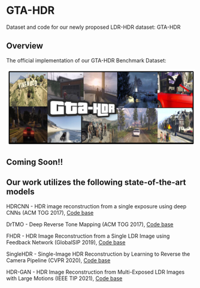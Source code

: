 # GTA-HDR
Dataset and code for our newly proposed LDR-HDR dataset: GTA-HDR


## Overview

The official implementation of our GTA-HDR Benchmark Dataset:  
 
![My Image](assets/GTA-HDR-Teaser.png)


## Coming Soon!!


## Our work utilizes the following state-of-the-art models

HDRCNN - HDR image reconstruction from a single exposure using deep CNNs (ACM TOG 2017), [Code base](https://github.com/gabrieleilertsen/hdrcnn)

DrTMO - Deep Reverse Tone Mapping (ACM TOG 2017), [Code base](https://github.com/shleecs/DrTMO_unofficial_pytorch)

FHDR - HDR Image Reconstruction from a Single LDR Image using Feedback Network (GlobalSIP 2019), [Code base](https://github.com/mukulkhanna/FHDR)

SingleHDR - Single-Image HDR Reconstruction by Learning to Reverse the Camera Pipeline (CVPR 2020), [Code base](https://github.com/alex04072000/SingleHDR) 

HDR-GAN - HDR Image Reconstruction from Multi-Exposed LDR Images with Large Motions (IEEE TIP 2021), [Code base](https://github.com/nonu116/HDR-GAN)


